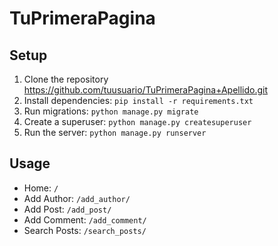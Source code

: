 # TuPrimeraPagina

## Setup

1. Clone the repository https://github.com/tuusuario/TuPrimeraPagina+Apellido.git
2. Install dependencies: `pip install -r requirements.txt`
3. Run migrations: `python manage.py migrate`
4. Create a superuser: `python manage.py createsuperuser`
5. Run the server: `python manage.py runserver`

## Usage

- Home: `/`
- Add Author: `/add_author/`
- Add Post: `/add_post/`
- Add Comment: `/add_comment/`
- Search Posts: `/search_posts/`
